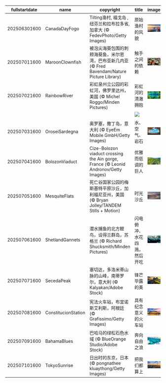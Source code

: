 |fullstartdate|name|copyright|title|image|
|--|--|--|--|--|
202506301600|CanadaDayFogo|Tilting渔村, 福戈岛 , 纽芬兰和拉布拉多省, 加拿大 (© FedevPhoto/Getty Images)|原始渔村的风貌|![](/zh-CN/2025/07/202506301600CanadaDayFogo.jpg)|
202507011600|MaroonClownfish|被泡尖海葵包围的刺颊海葵鱼，米尔恩湾，巴布亚新几内亚 (© Fred Bavendam/Nature Picture Library)|触手之间的依赖|![](/zh-CN/2025/07/202507011600MaroonClownfish.jpg)|
202507021600|RainbowRiver|彩虹泉州立公园的彩虹河，佛罗里达州，美国 (© Michel Roggo/Minden Pictures)|彩虹河的清澈拥抱|![](/zh-CN/2025/07/202507021600RainbowRiver.jpg)|
||||![](/zh-CN/2025/07/.jpg)|
202507031600|OroseiSardegna|奥罗塞，撒丁岛，意大利 (© EyeEm Mobile GmbH/Getty Images)|水、空气、岩石|![](/zh-CN/2025/07/202507031600OroseiSardegna.jpg)|
202507041600|BolozonViaduct|Cize-Bolozon viaduct crossing the Ain gorge, France (© Leonid Andronov/Getty Images)|优雅而低调的巨人|![](/zh-CN/2025/07/202507041600BolozonViaduct.jpg)|
202507051600|MesquiteFlats|死亡谷国家公园的梅斯基特平原沙丘，加利福尼亚州，美国 (© Bryan Jolley/TANDEM Stills + Motion)|时光沙丘|![](/zh-CN/2025/07/202507051600MesquiteFlats.jpg)|
202507061600|ShetlandGannets|潜水捕鱼的北方鲣鸟，设得兰群岛，苏格兰 (© Richard Shucksmith/Minden Pictures)|闪电俯冲、水花四溅，然后开吃|![](/zh-CN/2025/07/202507061600ShetlandGannets.jpg)|
202507071600|SecedaPeak|塞切达，多洛米蒂山脉的山峰，南蒂罗尔，意大利 (© Kalyakan/Adobe Stock)|锋芒毕露的美|![](/zh-CN/2025/07/202507071600SecedaPeak.jpg)|
202507081600|ConstitucionStation|宪法火车站，布宜诺斯艾利斯，阿根廷 (© Grafissimo/Getty Images)|具有纪念意义的火车站|![](/zh-CN/2025/07/202507081600ConstitucionStation.jpg)|
202507091600|BahamaBlues|巴哈马的绿松石色水域 (© BlueOrange Studio/Adobe Stock)|奔向自由之浪|![](/zh-CN/2025/07/202507091600BahamaBlues.jpg)|
202507101600|TokyoSunrise|日出时的东京，日本 (© pongnathee kluaythong/Getty Images)|把我们都算上|![](/zh-CN/2025/07/202507101600TokyoSunrise.jpg)|
